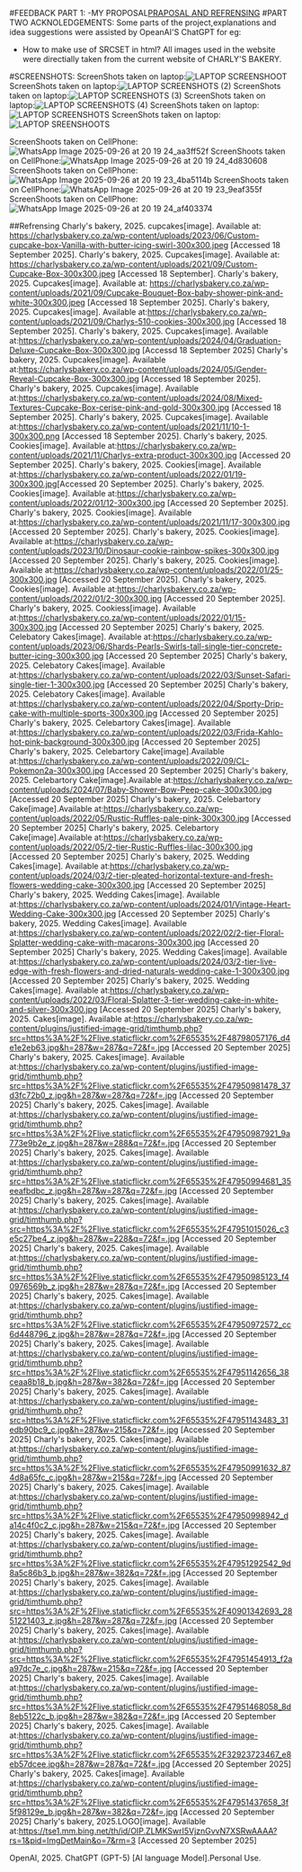 #FEEDBACK PART 1:
-MY PROPOSAL[PRAPOSAL AND REFRENSING](https://1drv.ms/w/c/391966f8d58bff3d/EckXUMVDQMBJljK83SoGM-UBJ5C2UX023hwndOYCe8YM7w?e=KGIH3C)
#PART TWO ACKNOLEDGEMENTS:
Some parts of the project,explanations and idea suggestions were assisted by OpeanAI'S ChatGPT for eg:
- How to make use of SRCSET in html?
All images used in the website were directially taken from the current website of CHARLY'S BAKERY.

#SCREENSHOTS:
ScreenShots taken on laptop:![LAPTOP SCREENSHOOT](https://github.com/user-attachments/assets/63a4b60b-0d4a-4d71-9cd8-600e860f9228)
ScreenShots taken on laptop:![LAPTOP SCREENSHOTS (2)](https://github.com/user-attachments/assets/e9493610-058d-4d42-b3bc-f6b4d0f27d4b)
ScreenShots taken on laptop:![LAPTOP SCREENSHOTS (3)](https://github.com/user-attachments/assets/dc77ce5e-96ee-4d83-a03b-bde13c25b66f)
ScreenShots taken on laptop:![LAPTOP SCREENSHOTS (4)](https://github.com/user-attachments/assets/31f77c64-126c-4466-a828-8238c09b201c)
ScreenShots taken on laptop:![LAPTOP SCREENSHOTS](https://github.com/user-attachments/assets/4573b02b-fa03-4d32-ab84-91e235a1179c)
ScreenShots taken on laptop:![LAPTOP SREENSHOOTS](https://github.com/user-attachments/assets/fd4a5c59-34a2-4998-b9dc-a8883c929371)

ScreenShoots taken on CellPhone:![WhatsApp Image 2025-09-26 at 20 19 24_aa3ff52f](https://github.com/user-attachments/assets/77d3fd82-bc96-4db2-957d-09f20613b097)
ScreenShoots taken on CellPhone:![WhatsApp Image 2025-09-26 at 20 19 24_4d830608](https://github.com/user-attachments/assets/63cf3743-5dc3-4f7a-aa39-39c9cb793fe2)
ScreenShoots taken on CellPhone:![WhatsApp Image 2025-09-26 at 20 19 23_4ba5114b](https://github.com/user-attachments/assets/028cd692-1d68-4443-b941-448943fd1188)
ScreenShoots taken on CellPhone:![WhatsApp Image 2025-09-26 at 20 19 23_9eaf355f](https://github.com/user-attachments/assets/6cca5883-90d1-4801-9213-7ea40ad74d29)
ScreenShoots taken on CellPhone:![WhatsApp Image 2025-09-26 at 20 19 24_af403374](https://github.com/user-attachments/assets/4a05c4e1-b39d-4c3b-b0f5-693d26c9ed07)




##Refrensing
Charly's bakery, 2025. cupcakes[image]. Available at: <https://charlysbakery.co.za/wp-content/uploads/2023/06/Custom-cupcake-box-Vanilla-with-butter-icing-swirl-300x300.jpeg> [Accessed 18 September 2025].
Charly's bakery, 2025. Cupcakes[image]. Available at: <https://charlysbakery.co.za/wp-content/uploads/2021/09/Custom-Cupcake-Box-300x300.jpeg> [Accessed 18 September].
Charly's bakery, 2025. Cupcakes[image]. Available at: <https://charlysbakery.co.za/wp-content/uploads/2021/09/Cupcake-Bouquet-Box-baby-shower-pink-and-white-300x300.jpeg> [Accessed 18 September 2025].
Charly's bakery, 2025. Cupcakes[image]. Available at:<https://charlysbakery.co.za/wp-content/uploads/2021/09/Charlys-510-cookies-300x300.jpg> [Accessed 18 September 2025].
Charly's bakery, 2025. Cupcakes[image]. Available at:<https://charlysbakery.co.za/wp-content/uploads/2024/04/Graduation-Deluxe-Cupcake-Box-300x300.jpg> [Accessd 18 September 2025]
Charly's bakery, 2025. Cupcakes[image]. Available at:<https://charlysbakery.co.za/wp-content/uploads/2024/05/Gender-Reveal-Cupcake-Box-300x300.jpg> [Accessed 18 September 2025].
Charly's bakery, 2025. Cupcakes[image]. Available at:<https://charlysbakery.co.za/wp-content/uploads/2024/08/Mixed-Textures-Cupcake-Box-cerise-pink-and-gold-300x300.jpg> [Accessed 18 September 2025].
Charly's bakery, 2025. Cupcakes[image]. Available at:<https://charlysbakery.co.za/wp-content/uploads/2021/11/10-1-300x300.png> [Accessed 18 September 2025].
Charly's bakery, 2025. Cookies[image]. Available at:<https://charlysbakery.co.za/wp-content/uploads/2021/11/Charlys-extra-product-300x300.jpg> [Accessed 20 September 2025].
Charly's bakery, 2025. Cookies[image]. Available at:<https://charlysbakery.co.za/wp-content/uploads/2022/01/19-300x300.jpg>[Accessed 20 September 2025].
Charly's bakery, 2025. Cookies[image]. Available at:<https://charlysbakery.co.za/wp-content/uploads/2022/01/12-300x300.jpg> [Accessed 20 September 2025].
Charly's bakery, 2025. Cookies[image]. Available at:<https://charlysbakery.co.za/wp-content/uploads/2021/11/17-300x300.jpg> [Accessed 20 September 2025].
Charly's bakery, 2025. Cookies[image]. Available at:<https://charlysbakery.co.za/wp-content/uploads/2023/10/Dinosaur-cookie-rainbow-spikes-300x300.jpg> [Accessed 20 September 2025].
Charly's bakery, 2025. Cookies[image]. Available at:<https://charlysbakery.co.za/wp-content/uploads/2022/01/25-300x300.jpg> [Accessed 20 September 2025].
Charly's bakery, 2025. Cookies[image]. Available at:<https://charlysbakery.co.za/wp-content/uploads/2022/01/2-300x300.jpg> [Accessed 20 September 2025].
Charly's bakery, 2025. Cookiess[image]. Available at:<https://charlysbakery.co.za/wp-content/uploads/2022/01/15-300x300.jpg> [Accessed 20 September 2025]
Charly's bakery, 2025. Celebatory Cakes[image]. Available at:<https://charlysbakery.co.za/wp-content/uploads/2023/06/Shards-Pearls-Swirls-tall-single-tier-concrete-butter-icing-300x300.jpg> [Accessed 20 September 2025]
Charly's bakery, 2025. Celebatory Cakes[image]. Available at:<https://charlysbakery.co.za/wp-content/uploads/2022/03/Sunset-Safari-single-tier-1-300x300.jpg> [Accessed 20 September 2025]
Charly's bakery, 2025. Celebatory Cakes[image]. Available at:<https://charlysbakery.co.za/wp-content/uploads/2022/04/Sporty-Drip-cake-with-multiple-sports-300x300.jpg> [Accessed 20 September 2025]
Charly's bakery, 2025. Celebartory Cakes[image]. Available at:<https://charlysbakery.co.za/wp-content/uploads/2022/03/Frida-Kahlo-hot-pink-background-300x300.jpg> [Accessed 20 September 2025]
Charly's bakery, 2025. Celebartory Cake[image].Available at:<https://charlysbakery.co.za/wp-content/uploads/2022/09/CL-Pokemon2a-300x300.jpg> [Accessed 20 September 2025]
Charly's bakery, 2025. Celebartory Cake[image].Available at:<https://charlysbakery.co.za/wp-content/uploads/2024/07/Baby-Shower-Bow-Peep-cake-300x300.jpg> [Accessed 20 September 2025]
Charly's bakery, 2025. Celebartory Cake[image].Available at:<https://charlysbakery.co.za/wp-content/uploads/2022/05/Rustic-Ruffles-pale-pink-300x300.jpg> [Accessed 20 September 2025]
Charly's bakery, 2025. Celebartory Cake[image].Available at:<https://charlysbakery.co.za/wp-content/uploads/2022/05/2-tier-Rustic-Ruffles-lilac-300x300.jpg> [Accessed 20 September 2025]
Charly's bakery, 2025. Wedding Cakes[image]. Available at:<https://charlysbakery.co.za/wp-content/uploads/2024/03/2-tier-pleated-horizontal-texture-and-fresh-flowers-wedding-cake-300x300.jpg> [Accessed 20 September 2025]
Charly's bakery, 2025. Wedding Cakes[image]. Available at:<https://charlysbakery.co.za/wp-content/uploads/2024/01/Vintage-Heart-Wedding-Cake-300x300.jpg> [Accessed 20 September 2025]
Charly's bakery, 2025. Wedding Cakes[image]. Available at:<https://charlysbakery.co.za/wp-content/uploads/2022/02/2-tier-Floral-Splatter-wedding-cake-with-macarons-300x300.jpg> [Accessed 20 September 2025]
Charly's bakery, 2025. Wedding Cakes[image]. Available at:<https://charlysbakery.co.za/wp-content/uploads/2024/03/2-tier-live-edge-with-fresh-flowers-and-dried-naturals-wedding-cake-1-300x300.jpg> [Accessed 20 September 2025]
Charly's bakery, 2025. Wedding Cakes[image]. Available at:<https://charlysbakery.co.za/wp-content/uploads/2022/03/Floral-Splatter-3-tier-wedding-cake-in-white-and-silver-300x300.jpg> [Accessed 20 September 2025]
Charly's bakery, 2025. Cakes[image]. Available at:<https://charlysbakery.co.za/wp-content/plugins/justified-image-grid/timthumb.php?src=https%3A%2F%2Flive.staticflickr.com%2F65535%2F48798057176_d4e1e2eb63.jpg&h=287&w=287&q=72&f=.jpg> [Accessed 20 September 2025]
Charly's bakery, 2025. Cakes[image]. Available at:<https://charlysbakery.co.za/wp-content/plugins/justified-image-grid/timthumb.php?src=https%3A%2F%2Flive.staticflickr.com%2F65535%2F47950981478_37d3fc72b0_z.jpg&h=287&w=287&q=72&f=.jpg> [Accessed 20 September 2025]
Charly's bakery, 2025. Cakes[image]. Available at:<https://charlysbakery.co.za/wp-content/plugins/justified-image-grid/timthumb.php?src=https%3A%2F%2Flive.staticflickr.com%2F65535%2F47950987921_9a773e9b2e_z.jpg&h=287&w=288&q=72&f=.jpg> [Accessed 20 September 2025]
Charly's bakery, 2025. Cakes[image]. Available at:<https://charlysbakery.co.za/wp-content/plugins/justified-image-grid/timthumb.php?src=https%3A%2F%2Flive.staticflickr.com%2F65535%2F47950994681_35eeafbdbc_z.jpg&h=287&w=287&q=72&f=.jpg> [Accessed 20 September 2025]
Charly's bakery, 2025. Cakes[image]. Available at:<https://charlysbakery.co.za/wp-content/plugins/justified-image-grid/timthumb.php?src=https%3A%2F%2Flive.staticflickr.com%2F65535%2F47951015026_c3e5c27be4_z.jpg&h=287&w=228&q=72&f=.jpg> [Accessed 20 September 2025]
Charly's bakery, 2025. Cakes[image]. Available at:<https://charlysbakery.co.za/wp-content/plugins/justified-image-grid/timthumb.php?src=https%3A%2F%2Flive.staticflickr.com%2F65535%2F47950985123_f40976569b_z.jpg&h=287&w=287&q=72&f=.jpg> [Accessed 20 September 2025]
Charly's bakery, 2025. Cakes[image]. Available at:<https://charlysbakery.co.za/wp-content/plugins/justified-image-grid/timthumb.php?src=https%3A%2F%2Flive.staticflickr.com%2F65535%2F47950972572_cc6d448796_z.jpg&h=287&w=287&q=72&f=.jpg> [Accessed 20 September 2025]
Charly's bakery, 2025. Cakes[image]. Available at:<https://charlysbakery.co.za/wp-content/plugins/justified-image-grid/timthumb.php?src=https%3A%2F%2Flive.staticflickr.com%2F65535%2F47951142656_38ceaa8b18_b.jpg&h=287&w=382&q=72&f=.jpg> [Accessed 20 September 2025]
Charly's bakery, 2025. Cakes[image]. Available at:<https://charlysbakery.co.za/wp-content/plugins/justified-image-grid/timthumb.php?src=https%3A%2F%2Flive.staticflickr.com%2F65535%2F47951143483_31edb90bc9_c.jpg&h=287&w=215&q=72&f=.jpg> [Accessed 20 September 2025]
Charly's bakery, 2025. Cakes[image]. Available at:<https://charlysbakery.co.za/wp-content/plugins/justified-image-grid/timthumb.php?src=https%3A%2F%2Flive.staticflickr.com%2F65535%2F47950991632_874d8a65fc_c.jpg&h=287&w=215&q=72&f=.jpg> [Accessed 20 September 2025]
Charly's bakery, 2025. Cakes[image]. Available at:<https://charlysbakery.co.za/wp-content/plugins/justified-image-grid/timthumb.php?src=https%3A%2F%2Flive.staticflickr.com%2F65535%2F47950998942_da14c4f0c2_c.jpg&h=287&w=215&q=72&f=.jpg> [Accessed 20 September 2025]
Charly's bakery, 2025. Cakes[image]. Available at:<https://charlysbakery.co.za/wp-content/plugins/justified-image-grid/timthumb.php?src=https%3A%2F%2Flive.staticflickr.com%2F65535%2F47951292542_9d8a5c86b3_b.jpg&h=287&w=382&q=72&f=.jpg> [Accessed 20 September 2025]
Charly's bakery, 2025. Cakes[image]. Available at:<https://charlysbakery.co.za/wp-content/plugins/justified-image-grid/timthumb.php?src=https%3A%2F%2Flive.staticflickr.com%2F65535%2F40901342693_2851221403_z.jpg&h=287&w=287&q=72&f=.jpg> [Accessed 20 September 2025]
Charly's bakery, 2025. Cakes[image]. Available at:<https://charlysbakery.co.za/wp-content/plugins/justified-image-grid/timthumb.php?src=https%3A%2F%2Flive.staticflickr.com%2F65535%2F47951454913_f2aa97dc7e_c.jpg&h=287&w=215&q=72&f=.jpg> [Accessed 20 September 2025]
Charly's bakery, 2025. Cakes[image]. Available at:<https://charlysbakery.co.za/wp-content/plugins/justified-image-grid/timthumb.php?src=https%3A%2F%2Flive.staticflickr.com%2F65535%2F47951468058_8d8eb5122c_b.jpg&h=287&w=382&q=72&f=.jpg> [Accessed 20 September 2025]
Charly's bakery, 2025. Cakes[image]. Available at:<https://charlysbakery.co.za/wp-content/plugins/justified-image-grid/timthumb.php?src=https%3A%2F%2Flive.staticflickr.com%2F65535%2F32923723467_e8eb57dcee.jpg&h=287&w=287&q=72&f=.jpg> [Accessed 20 September 2025]
Charly's bakery, 2025. Cakes[image]. Available at:<https://charlysbakery.co.za/wp-content/plugins/justified-image-grid/timthumb.php?src=https%3A%2F%2Flive.staticflickr.com%2F65535%2F47951437658_3f5f98129e_b.jpg&h=287&w=382&q=72&f=.jpg> [Accessed 20 September 2025]
Charly's bakery, 2025.LOGO[image]. Available at:<https://tse1.mm.bing.net/th/id/OIP.ZLMKSwrI5VjznGvvN7XSRwAAAA?rs=1&pid=ImgDetMain&o=7&rm=3> [Accessed 20 September 2025]

OpenAI, 2025. ChatGPT (GPT-5) [AI language Model].Personal Use.
